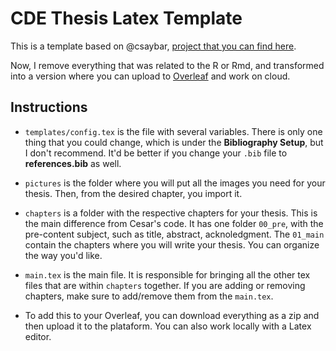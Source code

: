 # CDE Thesis Latex Template

This is a template based on @csaybar, [project that you can find here](https://github.com/csaybar/CDEthesis).

Now, I remove everything that was related to the R or Rmd, and transformed into a version where you can upload to [Overleaf](https://www.overleaf.com/) and work on cloud.

## Instructions

- `templates/config.tex` is the file with several variables. There is only one thing that you could change, which is under the **Bibliography Setup**, but I don't recommend. It'd be better if you change your `.bib` file to **references.bib** as well.

- `pictures` is the folder where you will put all the images you need for your thesis. Then, from the desired chapter, you import it.

- `chapters` is a folder with the respective chapters for your thesis. This is the main difference from Cesar's code. It has one folder  `00_pre`, with the pre-content subject, such as title, abstract, acknoledgment. The `01_main` contain the chapters where you will write your thesis. You can organize the way you'd like.

- `main.tex` is the main file. It is responsible for bringing all the other tex files that are within `chapters` together. If you are adding or removing chapters, make sure to add/remove them from the `main.tex`.

- To add this to your Overleaf, you can download everything as a zip and then upload it to the plataform. You can also work locally with a Latex editor.
